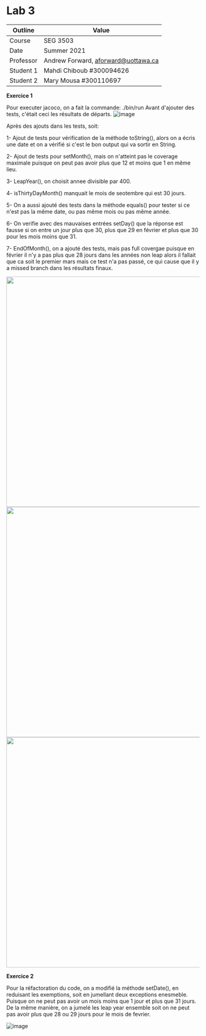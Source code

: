 # Lab 3

| Outline | Value |
| ------------- | ------------- |
| Course  | SEG 3503  |
| Date  | Summer 2021 |
| Professor  | Andrew Forward, aforward@uottawa.ca  |
| Student 1  | Mahdi Chiboub #300094626 |
| Student 2  | Mary Mousa #300110697  |



**Exercice 1**

Pour executer jacoco, on a fait la commande: ./bin/run
Avant d'ajouter des tests, c'était ceci les résultats de départs.
![image](https://user-images.githubusercontent.com/54963309/120418728-0e8e0600-c32f-11eb-9c38-8d70c57b6eca.png)


Après des ajouts dans les tests, soit:

1- Ajout de tests pour vérification de la méthode toString(), alors on a écris une date et on a vérifié si c'est le bon output qui va sortir en String.

2- Ajout de tests pour setMonth(), mais on n'atteint pas le coverage maximale puisque on peut pas avoir plus que 12 et moins que 1 en même lieu.

3- LeapYear(), on choisit annee divisible par 400.

4- isThirtyDayMonth() manquait le mois de seotembre qui est 30 jours.

5- On a aussi ajouté des tests dans la méthode equals() pour tester si ce n'est pas la même date, ou pas même mois ou pas même année.

6- On verifie avec des mauvaises entrées setDay() que la réponse est fausse si on entre un jour plus que 30, plus que 29 en février et plus que 30 pour les mois moins que 31.

7- EndOfMonth(), on a ajouté des tests, mais pas full covergae puisque en février il n'y a pas plus que 28 jours dans les années non leap alors il fallait que ca soit le premier mars mais ce test n'a pas passé, ce qui cause que il y a missed branch dans les résultats finaux.


<img src="https://user-images.githubusercontent.com/54963309/120503522-5fcee180-c391-11eb-950a-450f76486211.png"  width="700" height="600">
<img src="https://user-images.githubusercontent.com/54963309/120503639-79702900-c391-11eb-9c13-1ec872966383.png"  width="700" height="600">
<img src="https://user-images.githubusercontent.com/54963309/120419729-fe772600-c330-11eb-8269-e90a9082dae3.png"  width="700" height="600">


**Exercice 2**

Pour la réfactoration du code, on a modifié la méthode setDate(), en reduisant les exemptions, soit en jumellant deux exceptions enesmeble. Puisque on ne peut pas avoir un mois moins que 1 jour et plus que 31 jours. De la même manière, on a jumelé les leap year ensemble soit on ne peut pas avoir plus que 28 ou 29 jours pour le mois de fevrier.

![image](https://user-images.githubusercontent.com/54963309/120502548-850f2000-c390-11eb-9005-61e8927fa3fc.png)
 


